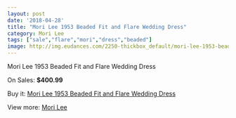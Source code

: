 ```yaml
---
layout: post
date: '2018-04-28'
title: "Mori Lee 1953 Beaded Fit and Flare Wedding Dress"
category: Mori Lee
tags: ["sale","flare","mori","dress","beaded"]
image: http://img.eudances.com/2250-thickbox_default/mori-lee-1953-beaded-fit-and-flare-wedding-dress.jpg
---
```

Mori Lee 1953 Beaded Fit and Flare Wedding Dress

On Sales: **$400.99**
<a href="https://www.eudances.com/en/mori-lee/751-mori-lee-1953-beaded-fit-and-flare-wedding-dress.html"><amp-img layout="responsive" width="600" height="600" src="//img.eudances.com/2250-thickbox_default/mori-lee-1953-beaded-fit-and-flare-wedding-dress.jpg" alt="Mori Lee 1953 Beaded Fit and Flare Wedding Dress 0" /></a>
<a href="https://www.eudances.com/en/mori-lee/751-mori-lee-1953-beaded-fit-and-flare-wedding-dress.html"><amp-img layout="responsive" width="600" height="600" src="//img.eudances.com/2252-thickbox_default/mori-lee-1953-beaded-fit-and-flare-wedding-dress.jpg" alt="Mori Lee 1953 Beaded Fit and Flare Wedding Dress 1" /></a>
<a href="https://www.eudances.com/en/mori-lee/751-mori-lee-1953-beaded-fit-and-flare-wedding-dress.html"><amp-img layout="responsive" width="600" height="600" src="//img.eudances.com/2251-thickbox_default/mori-lee-1953-beaded-fit-and-flare-wedding-dress.jpg" alt="Mori Lee 1953 Beaded Fit and Flare Wedding Dress 2" /></a>

Buy it: [Mori Lee 1953 Beaded Fit and Flare Wedding Dress](https://www.eudances.com/en/mori-lee/751-mori-lee-1953-beaded-fit-and-flare-wedding-dress.html "Mori Lee 1953 Beaded Fit and Flare Wedding Dress")

View more: [Mori Lee](https://www.eudances.com/en/9-mori-lee "Mori Lee")